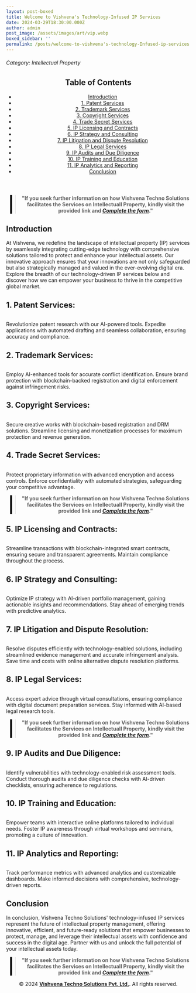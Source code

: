 ```yaml
---
layout: post-boxed
title: Welcome to Vishvena's Technology-Infused IP Services
date: 2024-03-29T18:30:00.000Z
author: admin
post_image: /assets/images/art/vip.webp
boxed_sidebar: ''
permalink: /posts/welcome-to-vishvena's-technology-Infused-ip-services
---
```


###### Category: Intellectual Property

<html lang="en">
<head>
    <meta charset="UTF-8">
    <meta name="viewport" content="width=device-width, initial-scale=1.0">
    <title><h1>Welcome to Vishvena's Technology-Infused IP Services</h1></title>
    <meta name="description" content="Discover Vishvena's cutting-edge IP services integrating technology for comprehensive protection, management, and valuation of intellectual assets in the digital era.">
</head>
<body>
   <header>
	<h2>Table of Contents</h2>
       <nav>
			<ul>
				<li><a href="#introduction">Introduction</a></li>
				<li><a href="#1">1. Patent Services</a></li>
				<li><a href="#2">2. Trademark Services</a></li>
				<li><a href="#3">3. Copyright Services</a></li>
				<li><a href="#4">4. Trade Secret Services</a></li>	
				<li><a href="#5">5. IP Licensing and Contracts</a></li>	
				<li><a href="#6">6. IP Strategy and Consulting</a></li>
				<li><a href="#7">7. IP Litigation and Dispute Resolution</a></li>
				<li><a href="#8">8. IP Legal Services</a></li>
				<li><a href="#9">9. IP Audits and Due Diligence</a></li>
				<li><a href="#10">10. IP Training and Education</a></li>
				<li><a href="#11">11. IP Analytics and Reporting</a></li>
				<li><a href="#conclusion">Conclusion</a></li>
		</ul>
	</nav>
</header>

<center><blockquote style="position:relative;">
<p><b style="font-size:1em;">"If you seek further information on how Vishvena Techno Solutions facilitates the Services on Intellectuall Property, kindly visit the provided link and <a href="/contact"><i>Complete the form</i></a>."</b></p>
<div style="position:absolute; top:0; bottom:0; left:-15px; border-left:5px solid black;"></div>
</blockquote></center>

<article>
    <section id="introduction">
        <h2>Introduction</h2>
        <p>At Vishvena, we redefine the landscape of intellectual property (IP) services by seamlessly integrating cutting-edge technology with comprehensive solutions tailored to protect and enhance your intellectual assets. Our innovative approach ensures that your innovations are not only safeguarded but also strategically managed and valued in the ever-evolving digital era. Explore the breadth of our technology-driven IP services below and discover how we can empower your business to thrive in the competitive global market.</p>

</section>

<section id="1">
	<h2>1. Patent Services:</h2>

<img src="/assets/images/art/vip1.webp" alt="" style="max-width:100%; height:auto;"><br>

<p>Revolutionize patent research with our AI-powered tools. Expedite applications with automated drafting and seamless collaboration, ensuring accuracy and compliance.</p>

</section>

<section id="2">
	<h2>2. Trademark Services:</h2>

<img src="/assets/images/art/vip2.webp" alt="" style="max-width:100%; height:auto;"><br>

<p>Employ AI-enhanced tools for accurate conflict identification. Ensure brand protection with blockchain-backed registration and digital enforcement against infringement risks.</p>

</section>

<section id="3">
	<h2>3. Copyright Services:</h2>

<img src="/assets/images/art/vip3.webp" alt="" style="max-width:100%; height:auto;"><br>

<p>Secure creative works with blockchain-based registration and DRM solutions. Streamline licensing and monetization processes for maximum protection and revenue generation.</p>

</section>

<section id="4">
	<h2>4. Trade Secret Services:</h2>

<img src="/assets/images/art/vip4.webp" alt="" style="max-width:100%; height:auto;"><br>

<p>Protect proprietary information with advanced encryption and access controls. Enforce confidentiality with automated strategies, safeguarding your competitive advantage.</p>

</section>

<center><blockquote style="position:relative;">
<p><b style="font-size:1em;">"If you seek further information on how Vishvena Techno Solutions facilitates the Services on Intellectuall Property, kindly visit the provided link and <a href="/contact"><i>Complete the form</i></a>."</b></p>
<div style="position:absolute; top:0; bottom:0; left:-15px; border-left:5px solid black;"></div>
</blockquote></center>

<section id="5">
	<h2>5. IP Licensing and Contracts:</h2>

<img src="/assets/images/art/vip5.webp" alt="" style="max-width:100%; height:auto;"><br>

<p>Streamline transactions with blockchain-integrated smart contracts, ensuring secure and transparent agreements. Maintain compliance throughout the process.</p>

</section>

<section id="6">
	<h2>6. IP Strategy and Consulting:</h2>

<img src="/assets/images/art/vip6.webp" alt="" style="max-width:100%; height:auto;"><br>

<p>Optimize IP strategy with AI-driven portfolio management, gaining actionable insights and recommendations. Stay ahead of emerging trends with predictive analytics.</p>

</section>

<section id="7">
	<h2>7. IP Litigation and Dispute Resolution:</h2>

<img src="/assets/images/art/vip7.webp" alt="" style="max-width:100%; height:auto;"><br>

<p>Resolve disputes efficiently with technology-enabled solutions, including streamlined evidence management and accurate infringement analysis. Save time and costs with online alternative dispute resolution platforms.</p>

</section>

<section id="8">
	<h2>8. IP Legal Services:</h2>

<img src="/assets/images/art/vip8.webp" alt="" style="max-width:100%; height:auto;"><br>

<p>Access expert advice through virtual consultations, ensuring compliance with digital document preparation services. Stay informed with AI-based legal research tools.</p>

</section>

<center><blockquote style="position:relative;">
<p><b style="font-size:1em;">"If you seek further information on how Vishvena Techno Solutions facilitates the Services on Intellectuall Property, kindly visit the provided link and <a href="/contact"><i>Complete the form</i></a>."</b></p>
<div style="position:absolute; top:0; bottom:0; left:-15px; border-left:5px solid black;"></div>
</blockquote></center>

<section id="9">
	<h2>9. IP Audits and Due Diligence:</h2>

<img src="/assets/images/art/vip9.webp" alt="" style="max-width:100%; height:auto;"><br>

<p>Identify vulnerabilities with technology-enabled risk assessment tools. Conduct thorough audits and due diligence checks with AI-driven checklists, ensuring adherence to regulations.</p>

</section>

<section id="10">
	<h2>10. IP Training and Education:</h2>

<img src="/assets/images/art/vip10.webp" alt="" style="max-width:100%; height:auto;"><br>

<p>Empower teams with interactive online platforms tailored to individual needs. Foster IP awareness through virtual workshops and seminars, promoting a culture of innovation.</p>

</section>

<section id="11">
	<h2>11. IP Analytics and Reporting:</h2>

<img src="/assets/images/art/vip11.webp" alt="" style="max-width:100%; height:auto;"><br>

<p>Track performance metrics with advanced analytics and customizable dashboards. Make informed decisions with comprehensive, technology-driven reports.</p>

</section>

<section id="#conclusion">
<h2>Conclusion</h2>

<p>In conclusion, Vishvena Techno Solutions' technology-infused IP services represent the future of intellectual property management, offering innovative, efficient, and future-ready solutions that empower businesses to protect, manage, and leverage their intellectual assets with confidence and success in the digital age. Partner with us and unlock the full potential of your intellectual assets today.</p>

</section>

</article>

<center><blockquote style="position:relative;">
<p><b style="font-size:1em;">"If you seek further information on how Vishvena Techno Solutions facilitates the Services on Intellectuall Property, kindly visit the provided link and <a href="/contact"><i>Complete the form</i></a>."</b></p>
<div style="position:absolute; top:0; bottom:0; left:-15px; border-left:5px solid black;"></div>
</blockquote></center>

<footer>
<center><p>&copy; 2024 <a href="https://vishvena.com"><b>Vishvena Techno Solutions Pvt. Ltd.</b></a>. All rights reserved.</p></center>

</footer>
</body>
</html>

